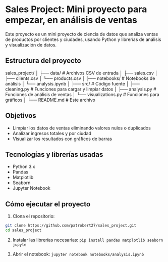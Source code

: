 # Sales Project: Mini proyecto para empezar, en análisis de ventas

Este proyecto es un mini proyecto de ciencia de datos que analiza ventas de productos por clientes y ciudades, usando Python y librerías de análisis y visualización de datos.

## Estructura del proyecto

sales_project/
│
├── data/ # Archivos CSV de entrada
│ ├── sales.csv
│ ├── clients.csv
│ └── products.csv
│
├── notebooks/ # Notebooks de análisis
│ └── analysis.ipynb
│
├── src/ # Código fuente
│ ├── cleaning.py # Funciones para cargar y limpiar datos
│ ├── analysis.py # Funciones de análisis de ventas
│ └── visualizations.py # Funciones para gráficos
│
└── README.md # Este archivo


## Objetivos

- Limpiar los datos de ventas eliminando valores nulos o duplicados
- Analizar ingresos totales y por ciudad
- Visualizar los resultados con gráficos de barras

## Tecnologías y librerías usadas

- Python 3.x
- Pandas
- Matplotlib
- Seaborn
- Jupyter Notebook

## Cómo ejecutar el proyecto

1. Clona el repositorio:

```bash
git clone https://github.com/patrobert27/sales_project.git
cd sales_project
```
2. Instalar las librerías necesarias:
```pip install pandas matplotlib seaborn jupyte```

3. Abrir el notebook:
```jupyter notebook notebooks/analysis.ipynb```



